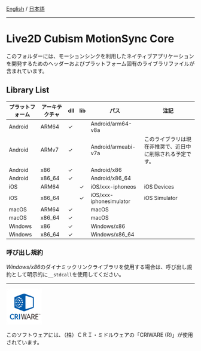 [English](README.md) / [日本語](README.ja.md)

---

# Live2D Cubism MotionSync Core

このフォルダーには、モーションシンクを利用したネイティブアプリケーションを開発するためのヘッダーおよびプラットフォーム固有のライブラリファイルが含まれています。


## Library List

| プラットフォーム | アーキテクチャ | dll | lib | パス | 注記 |
| --- | --- | --- | --- | --- | --- |
| Android | ARM64 | ✓ |   | Android/arm64-v8a |   |
| Android | ARMv7 | ✓ |   | Android/armeabi-v7a | このライブラリは現在非推奨で、近日中に削除される予定です。 |
| Android | x86 | ✓ |   | Android/x86 |   |
| Android | x86_64 | ✓ |   | Android/x86_64 |   |
| iOS | ARM64 |   | ✓ | iOS/xxx-iphoneos | iOS Devices |
| iOS | x86_64 |   | ✓ | iOS/xxx-iphonesimulator | iOS Simulator |
| macOS | ARM64 | ✓ |   | macOS |   |
| macOS | x86_64 | ✓ |   | macOS |   |
| Windows | x86 | ✓ |   | Windows/x86 |   |
| Windows | x86_64 | ✓ |   | Windows/x86_64 |   |


### 呼び出し規約

*Windows/x86*のダイナミックリンクライブラリを使用する場合は、呼び出し規約として明示的に`__stdcall`を使用してください。

---

[![CRIWARE for Games](CRIWARELOGO_1.png)](https://game.criware.jp/)

このソフトウェアには、（株）ＣＲＩ・ミドルウェアの「CRIWARE (R)」が使用されています。
